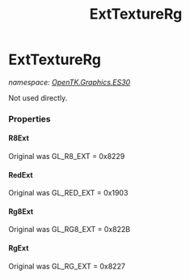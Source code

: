 ﻿---
title: ExtTextureRg
---

# ExtTextureRg
_namespace: [OpenTK.Graphics.ES30](N-OpenTK.Graphics.ES30.html)_

Not used directly.



### Properties

#### R8Ext
Original was GL_R8_EXT = 0x8229
#### RedExt
Original was GL_RED_EXT = 0x1903
#### Rg8Ext
Original was GL_RG8_EXT = 0x822B
#### RgExt
Original was GL_RG_EXT = 0x8227

